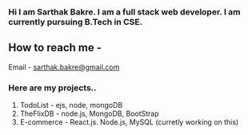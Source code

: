 ### Hi I am Sarthak Bakre. I am a full stack web developer. I am currently pursuing B.Tech in CSE.
## How to reach me -
Email - sarthak.bakre@gmail.com
### Here are my projects..
1) TodoList - ejs, node, mongoDB
2) TheFlixDB - node.js, MongoDB, BootStrap
3) E-commerce - React.js. Node.js, MySQL (curretly working on this)
<!--
**Sardar1208/Sardar1208** is a ✨ _special_ ✨ repository because its `README.md` (this file) appears on your GitHub profile.

Here are some ideas to get you started:

- 🔭 I’m currently working on ...
- 🌱 I’m currently learning ...
- 👯 I’m looking to collaborate on ...
- 🤔 I’m looking for help with ...
- 💬 Ask me about ...
- 📫 How to reach me: ...
- 😄 Pronouns: ...
- ⚡ Fun fact: ...
-->
